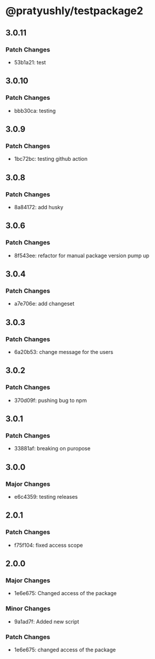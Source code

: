 # @pratyushly/testpackage2

## 3.0.11

### Patch Changes

- 53b1a21: test

## 3.0.10

### Patch Changes

- bbb30ca: testing

## 3.0.9

### Patch Changes

- 1bc72bc: testing github action

## 3.0.8

### Patch Changes

- 8a84172: add husky

## 3.0.6

### Patch Changes

- 8f543ee: refactor for manual package version pump up

## 3.0.4

### Patch Changes

- a7e706e: add changeset

## 3.0.3

### Patch Changes

- 6a20b53: change message for the users

## 3.0.2

### Patch Changes

- 370d09f: pushing bug to npm

## 3.0.1

### Patch Changes

- 33881af: breaking on puropose

## 3.0.0

### Major Changes

- e6c4359: testing releases

## 2.0.1

### Patch Changes

- f75f104: fixed access scope

## 2.0.0

### Major Changes

- 1e6e675: Changed access of the package

### Minor Changes

- 9a1ad7f: Added new script

### Patch Changes

- 1e6e675: changed access of the package
